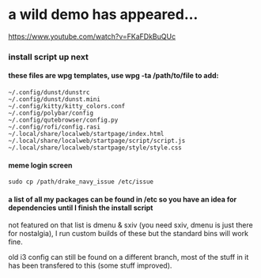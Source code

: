 # a wild demo has appeared...
https://www.youtube.com/watch?v=FKaFDkBuQUc

### install script up next


#### these files are wpg templates, use wpg -ta /path/to/file to add:

```
~/.config/dunst/dunstrc
~/.config/dunst/dunst.mini
~/.config/kitty/kitty_colors.conf
~/.config/polybar/config
~/.config/qutebrowser/config.py
~/.config/rofi/config.rasi
~/.local/share/localweb/startpage/index.html
~/.local/share/localweb/startpage/script/script.js
~/.local/share/localweb/startpage/style/style.css
```

#### meme login screen
`sudo cp /path/drake_navy_issue /etc/issue`


#### a list of all my packages can be found in /etc so you have an idea for dependencies until I finish the install script
not featured on that list is dmenu & sxiv (you need sxiv, dmenu is just there for nostalgia), I run custom builds of these but the standard bins will work fine.


old i3 config can still be found on a different branch, most of the stuff in it has been transfered to this (some stuff improved).
